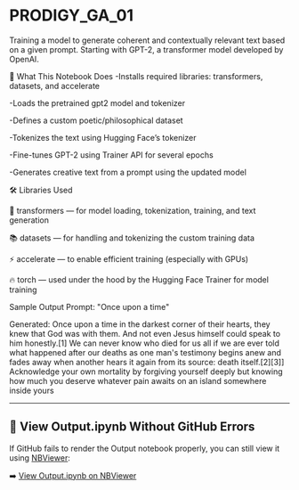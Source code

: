 # PRODIGY_GA_01
Training a model to generate coherent and contextually relevant text based on a given prompt. Starting with GPT-2, a transformer model developed by OpenAI.

🚀 What This Notebook Does
-Installs required libraries: transformers, datasets, and accelerate

-Loads the pretrained gpt2 model and tokenizer

-Defines a custom poetic/philosophical dataset

-Tokenizes the text using Hugging Face’s tokenizer

-Fine-tunes GPT-2 using Trainer API for several epochs

-Generates creative text from a prompt using the updated model


🛠️ Libraries Used

🤗 transformers — for model loading, tokenization, training, and text generation

📚 datasets — for handling and tokenizing the custom training data

⚡ accelerate — to enable efficient training (especially with GPUs)

🔥 torch — used under the hood by the Hugging Face Trainer for model training

 Sample Output
Prompt: "Once upon a time"

Generated:  Once upon a time in the darkest corner of their hearts, they knew that God was with them. And not even Jesus himself could speak to him honestly.[1]
We can never know who died for us all if we are ever told what happened after our deaths as one man's testimony begins anew and fades away when another hears it again from its source: death itself.[2][3]] Acknowledge your own mortality by forgiving yourself deeply but knowing how much you deserve whatever pain awaits on an island somewhere inside yours
 
---

## 📄 View Output.ipynb Without GitHub Errors

If GitHub fails to render the Output notebook properly, you can still view it using [NBViewer](https://nbviewer.org):


➡️ [View Output.ipynb on NBViewer](https://nbviewer.org/github/Parth-349/PRODIGY_GA_01/blob/main/Output.ipynb)







